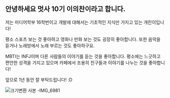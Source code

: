 ## 안녕하세요 멋사 10기 이의찬이라고 합니다.

저는 미디어학부 16학번이고
개발에 대해서는 기초적인 지식만 가지고 있는
개린이입니다!

평소 스포츠 보는 것 좋아하고
영화나 만화 보는 것도 굉장히 좋아합니다.
또한 음악을 듣거나 노래방에서 노래 부르는 것도 좋아하구요.

MBTI는 INFJ이며
다른 사람들의 이야기를 듣는 것을 좋아합니다.
평소에는 느긋하고 편안한 성격을 가지고 있으며
카페에서 조용히 친구들과 이야기를 나누는 것을
좋아합니다!

앞으로 1년 동안 잘 부탁드립니다! :D

![크기변환 사본 -IMG_6981](https://user-images.githubusercontent.com/91827518/158009823-710f87ac-702e-456c-b862-c512f4f29884.jpg)

